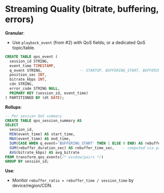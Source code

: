 # Streaming Quality (bitrate, buffering, errors)

**Granular**:

* Use `playback_event` (from #2) with QoS fields; or a dedicated QoS topic/table.

```sql
CREATE TABLE qos_event (
  session_id STRING,
  event_time TIMESTAMP,
  q_event STRING,                 -- STARTUP, BUFFERING_START, BUFFERING_END, BITRATE_CHANGE, ERROR
  position_sec INT,
  bitrate_kbps INT,
  cdn STRING,
  error_code STRING NULL,
  PRIMARY KEY (session_id, event_time)
) PARTITIONED BY (dt DATE);
```

**Rollups**:

```sql
-- Per session QoS summary
CREATE TABLE qos_session_summary AS
SELECT
  session_id,
  MIN(event_time) AS start_time,
  MAX(event_time) AS end_time,
  SUM(CASE WHEN q_event='BUFFERING_START' THEN 1 ELSE 0 END) AS rebuffer_count,
  SUM(rebuffer_duration_sec) AS rebuffer_time_sec,   -- computed via pairing START/END
  AVG(bitrate_kbps) AS avg_bitrate
FROM transform_qos_events(/* window/pairs */)
GROUP BY session_id;
```

**Use**:

* Monitor `rebuffer_ratio = rebuffer_time / session_time` by device/region/CDN.
